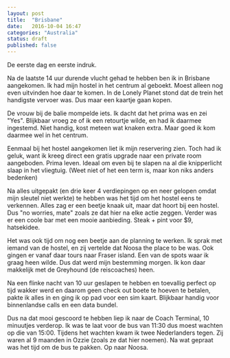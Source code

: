```yaml
---
layout: post
title:  "Brisbane"
date:   2016-10-04 16:47
categories: "Australia"
status: draft
published: false
---
```


De eerste dag en eerste indruk.
<!--more-->

Na de laatste 14 uur durende vlucht gehad te hebben ben ik in Brisbane aangekomen. Ik had mijn hostel in het centrum al geboekt. Moest alleen nog even uitvinden hoe daar te komen. In de Lonely Planet stond dat de trein het handigste vervoer was. Dus maar een kaartje gaan kopen. 

De vrouw bij de balie mompelde iets. Ik dacht dat het prima was en zei "Yes". Blijkbaar vroeg ze of ik een retourtje wilde, en had ik daarmee ingestemd. Niet handig, kost meteen wat knaken extra. Maar goed ik kom daarmee wel in het centrum. 

Eenmaal bij het hostel aangekomen liet ik mijn reservering zien. Toch had ik geluk, want ik kreeg direct een gratis upgrade naar een private room aangeboden. Prima leven. Ideaal om even bij te slapen na al die knipperlicht slaap in het vliegtuig. (Weet niet of het een term is, maar kon niks anders bedenken)

Na alles uitgepakt (en drie keer 4 verdiepingen op en neer gelopen omdat mijn sleutel niet werkte) te hebben was het tijd om het hostel eens te verkennen. Alles zag er een beetje knaak uit, maar dat hoort bij een hostel. Dus "no worries, mate" zoals ze dat hier na elke actie zeggen. Verder was er een coole bar met een mooie aanbieding. Steak + pint voor $9, hatsekidee. 

Het was ook tijd om nog een beetje aan de planning te werken. Ik sprak met iemand van de hostel, en zij vertelde dat Noosa the place to be was. Ook gingen er vanaf daar tours naar Fraser island. Een van de spots waar ik graag heen wilde. Dus dat werd mijn bestemming morgen. Ik kon daar makkelijk met de Greyhound (de reiscoaches) heen. 

Na een flinke nacht van 10 uur geslapen te hebben en toevallig perfect op tijd wakker werd en daarom geen check out boete te hoeven te betalen, pakte ik alles in en ging ik op pad voor een sim kaart. Blijkbaar handig voor binnenlandse calls en een data bundel. 

Dus na dat mooi gescoord te hebben liep ik naar de Coach Terminal, 10 minuutjes verderop. Ik was te laat voor de bus van 11:30 dus moest wachten op die van 15:00. Tijdens het wachten kwam ik twee Nederlanders tegen. Zij waren al 9 maanden in Ozzie (zoals ze dat hier noemen). Na wat gepraat was het tijd om de bus te pakken. Op naar Noosa.
